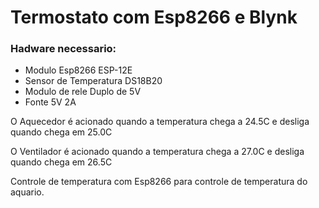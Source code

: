 # Termostato com Esp8266 e Blynk
### Hadware necessario:

- Modulo Esp8266 ESP-12E
- Sensor de Temperatura DS18B20
- Modulo de rele Duplo de 5V
- Fonte 5V 2A

O Aquecedor é acionado quando a temperatura chega a 24.5C e desliga quando chega em 25.0C

O Ventilador é acionado quando a temperatura chega a 27.0C e desliga quando chega em 26.5C


Controle de temperatura com Esp8266 para controle de temperatura do aquario.
